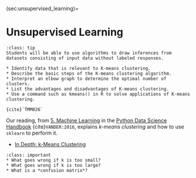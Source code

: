 (sec:unsupervised_learning)=
# Unsupervised Learning

```{admonition} Learning Outcome
:class: tip
Students will be able to use algorithms to draw inferences from datasets consisting of input data without labeled responses. 
```

```{admonition} Sample Tasks
* Identify data that is relevant to K-means clustering.
* Describe the basic steps of the K-means clustering algorithm.
* Interpret an elbow graph to determine the optimal number of clusters.
* List the advantages and disadvantages of K-means clustering.
* Use a command such as kmeans() in R to solve applications of K-means clustering.

{cite}`TMM026`
```

Our reading, from [5. Machine Learning](https://jakevdp.github.io/PythonDataScienceHandbook/05.00-machine-learning.html) in the [Python Data Science Handbook](https://jakevdp.github.io/PythonDataScienceHandbook/) {cite}`VANDER:2016`, explains *k-means clustering* and how to use `sklearn` to perform it.
* [In Depth: k-Means Clustering](https://jakevdp.github.io/PythonDataScienceHandbook/05.11-k-means.html) 

```{admonition} Reading Question
:class: important
* What goes wrong if k is too small?
* What goes wrong if k is too large?
* What is a *confusion matrix*?
```	
